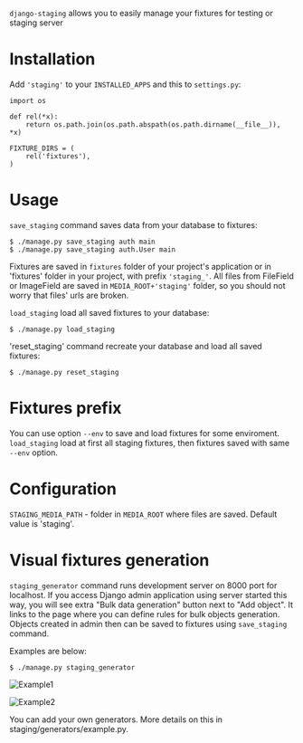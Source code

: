 `django-staging` allows you to easily manage your fixtures for testing or staging server

# Installation

Add `'staging'` to your `INSTALLED_APPS` and this to `settings.py`:

    import os

    def rel(*x):
        return os.path.join(os.path.abspath(os.path.dirname(__file__)), *x)

    FIXTURE_DIRS = (
        rel('fixtures'),
    )

# Usage

`save_staging` command saves data from your database to fixtures:

    $ ./manage.py save_staging auth main
    $ ./manage.py save_staging auth.User main

Fixtures are saved in `fixtures` folder of your project's application or in 'fixtures' folder in your project, with prefix `'staging_'`. All files from FileField or ImageField are saved in `MEDIA_ROOT+'staging'` folder, so you should not worry that files' urls are broken.

`load_staging` load all saved fixtures to your database:

    $ ./manage.py load_staging

'reset_staging' command recreate your database and load all saved fixtures:

    $ ./manage.py reset_staging

# Fixtures prefix

You can use option `--env` to save and load fixtures for some enviroment. `load_staging` load at first all staging fixtures, then fixtures saved with same `--env` option.

# Configuration

`STAGING_MEDIA_PATH` - folder in `MEDIA_ROOT` where files are saved. Default value is 'staging'.

# Visual fixtures generation

`staging_generator` command runs development server on 8000 port for localhost. If you access Django admin application using server started this way, you will see extra "Bulk data generation" button next to "Add object". It links to the page where you can define rules for bulk objects generation. Objects created in admin then can be saved to fixtures using `save_staging` command.

Examples are below:

    $ ./manage.py staging_generator

![Example1](https://github.com/code-on/django-staging/raw/master/examples/example1.png)

![Example2](https://github.com/code-on/django-staging/raw/master/examples/example2.png)

You can add your own generators. More details on this in staging/generators/example.py.